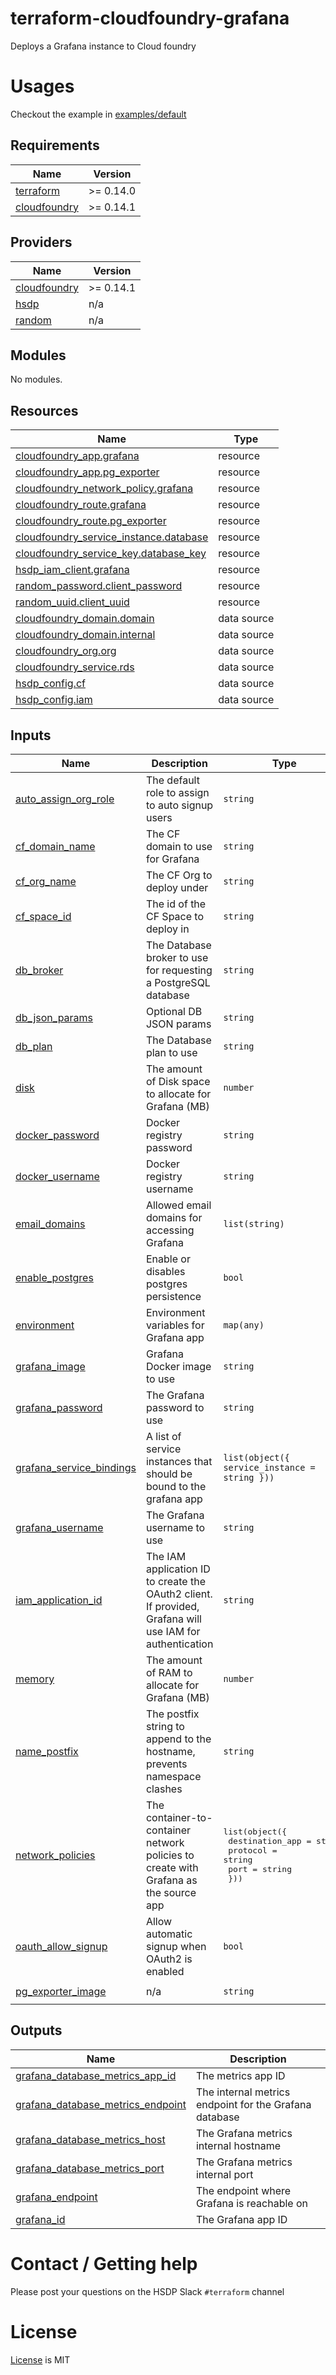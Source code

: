 # terraform-cloudfoundry-grafana

Deploys a Grafana instance to Cloud foundry

# Usages

Checkout the example in [examples/default](./examples/default)

<!-- BEGIN_TF_DOCS -->
## Requirements

| Name | Version |
|------|---------|
| <a name="requirement_terraform"></a> [terraform](#requirement\_terraform) | >= 0.14.0 |
| <a name="requirement_cloudfoundry"></a> [cloudfoundry](#requirement\_cloudfoundry) | >= 0.14.1 |

## Providers

| Name | Version |
|------|---------|
| <a name="provider_cloudfoundry"></a> [cloudfoundry](#provider\_cloudfoundry) | >= 0.14.1 |
| <a name="provider_hsdp"></a> [hsdp](#provider\_hsdp) | n/a |
| <a name="provider_random"></a> [random](#provider\_random) | n/a |

## Modules

No modules.

## Resources

| Name | Type |
|------|------|
| [cloudfoundry_app.grafana](https://registry.terraform.io/providers/cloudfoundry-community/cloudfoundry/latest/docs/resources/app) | resource |
| [cloudfoundry_app.pg_exporter](https://registry.terraform.io/providers/cloudfoundry-community/cloudfoundry/latest/docs/resources/app) | resource |
| [cloudfoundry_network_policy.grafana](https://registry.terraform.io/providers/cloudfoundry-community/cloudfoundry/latest/docs/resources/network_policy) | resource |
| [cloudfoundry_route.grafana](https://registry.terraform.io/providers/cloudfoundry-community/cloudfoundry/latest/docs/resources/route) | resource |
| [cloudfoundry_route.pg_exporter](https://registry.terraform.io/providers/cloudfoundry-community/cloudfoundry/latest/docs/resources/route) | resource |
| [cloudfoundry_service_instance.database](https://registry.terraform.io/providers/cloudfoundry-community/cloudfoundry/latest/docs/resources/service_instance) | resource |
| [cloudfoundry_service_key.database_key](https://registry.terraform.io/providers/cloudfoundry-community/cloudfoundry/latest/docs/resources/service_key) | resource |
| [hsdp_iam_client.grafana](https://registry.terraform.io/providers/philips-software/hsdp/latest/docs/resources/iam_client) | resource |
| [random_password.client_password](https://registry.terraform.io/providers/hashicorp/random/latest/docs/resources/password) | resource |
| [random_uuid.client_uuid](https://registry.terraform.io/providers/hashicorp/random/latest/docs/resources/uuid) | resource |
| [cloudfoundry_domain.domain](https://registry.terraform.io/providers/cloudfoundry-community/cloudfoundry/latest/docs/data-sources/domain) | data source |
| [cloudfoundry_domain.internal](https://registry.terraform.io/providers/cloudfoundry-community/cloudfoundry/latest/docs/data-sources/domain) | data source |
| [cloudfoundry_org.org](https://registry.terraform.io/providers/cloudfoundry-community/cloudfoundry/latest/docs/data-sources/org) | data source |
| [cloudfoundry_service.rds](https://registry.terraform.io/providers/cloudfoundry-community/cloudfoundry/latest/docs/data-sources/service) | data source |
| [hsdp_config.cf](https://registry.terraform.io/providers/philips-software/hsdp/latest/docs/data-sources/config) | data source |
| [hsdp_config.iam](https://registry.terraform.io/providers/philips-software/hsdp/latest/docs/data-sources/config) | data source |

## Inputs

| Name | Description | Type | Default | Required |
|------|-------------|------|---------|:--------:|
| <a name="input_auto_assign_org_role"></a> [auto\_assign\_org\_role](#input\_auto\_assign\_org\_role) | The default role to assign to auto signup users | `string` | `"Viewer"` | no |
| <a name="input_cf_domain_name"></a> [cf\_domain\_name](#input\_cf\_domain\_name) | The CF domain to use for Grafana | `string` | `""` | no |
| <a name="input_cf_org_name"></a> [cf\_org\_name](#input\_cf\_org\_name) | The CF Org to deploy under | `string` | n/a | yes |
| <a name="input_cf_space_id"></a> [cf\_space\_id](#input\_cf\_space\_id) | The id of the CF Space to deploy in | `string` | n/a | yes |
| <a name="input_db_broker"></a> [db\_broker](#input\_db\_broker) | The Database broker to use for requesting a PostgreSQL database | `string` | `"hsdp-rds"` | no |
| <a name="input_db_json_params"></a> [db\_json\_params](#input\_db\_json\_params) | Optional DB JSON params | `string` | `"{}"` | no |
| <a name="input_db_plan"></a> [db\_plan](#input\_db\_plan) | The Database plan to use | `string` | `"postgres-micro-dev"` | no |
| <a name="input_disk"></a> [disk](#input\_disk) | The amount of Disk space to allocate for Grafana (MB) | `number` | `1024` | no |
| <a name="input_docker_password"></a> [docker\_password](#input\_docker\_password) | Docker registry password | `string` | `""` | no |
| <a name="input_docker_username"></a> [docker\_username](#input\_docker\_username) | Docker registry username | `string` | `""` | no |
| <a name="input_email_domains"></a> [email\_domains](#input\_email\_domains) | Allowed email domains for accessing Grafana | `list(string)` | <pre>[<br>  "philips.com"<br>]</pre> | no |
| <a name="input_enable_postgres"></a> [enable\_postgres](#input\_enable\_postgres) | Enable or disables postgres persistence | `bool` | `true` | no |
| <a name="input_environment"></a> [environment](#input\_environment) | Environment variables for Grafana app | `map(any)` | `{}` | no |
| <a name="input_grafana_image"></a> [grafana\_image](#input\_grafana\_image) | Grafana Docker image to use | `string` | `"grafana/grafana:9.1.6"` | no |
| <a name="input_grafana_password"></a> [grafana\_password](#input\_grafana\_password) | The Grafana password to use | `string` | n/a | yes |
| <a name="input_grafana_service_bindings"></a> [grafana\_service\_bindings](#input\_grafana\_service\_bindings) | A list of service instances that should be bound to the grafana app | `list(object({ service_instance = string }))` | `[]` | no |
| <a name="input_grafana_username"></a> [grafana\_username](#input\_grafana\_username) | The Grafana username to use | `string` | n/a | yes |
| <a name="input_iam_application_id"></a> [iam\_application\_id](#input\_iam\_application\_id) | The IAM application ID to create the OAuth2 client. If provided, Grafana will use IAM for authentication | `string` | `""` | no |
| <a name="input_memory"></a> [memory](#input\_memory) | The amount of RAM to allocate for Grafana (MB) | `number` | `512` | no |
| <a name="input_name_postfix"></a> [name\_postfix](#input\_name\_postfix) | The postfix string to append to the hostname, prevents namespace clashes | `string` | n/a | yes |
| <a name="input_network_policies"></a> [network\_policies](#input\_network\_policies) | The container-to-container network policies to create with Grafana as the source app | <pre>list(object({<br>    destination_app = string<br>    protocol        = string<br>    port            = string<br>  }))</pre> | `[]` | no |
| <a name="input_oauth_allow_signup"></a> [oauth\_allow\_signup](#input\_oauth\_allow\_signup) | Allow automatic signup when OAuth2 is enabled | `bool` | `false` | no |
| <a name="input_pg_exporter_image"></a> [pg\_exporter\_image](#input\_pg\_exporter\_image) | n/a | `string` | `"quay.io/prometheuscommunity/postgres-exporter:latest"` | no |

## Outputs

| Name | Description |
|------|-------------|
| <a name="output_grafana_database_metrics_app_id"></a> [grafana\_database\_metrics\_app\_id](#output\_grafana\_database\_metrics\_app\_id) | The metrics app ID |
| <a name="output_grafana_database_metrics_endpoint"></a> [grafana\_database\_metrics\_endpoint](#output\_grafana\_database\_metrics\_endpoint) | The internal metrics endpoint for the Grafana database |
| <a name="output_grafana_database_metrics_host"></a> [grafana\_database\_metrics\_host](#output\_grafana\_database\_metrics\_host) | The Grafana metrics internal hostname |
| <a name="output_grafana_database_metrics_port"></a> [grafana\_database\_metrics\_port](#output\_grafana\_database\_metrics\_port) | The Grafana metrics internal port |
| <a name="output_grafana_endpoint"></a> [grafana\_endpoint](#output\_grafana\_endpoint) | The endpoint where Grafana is reachable on |
| <a name="output_grafana_id"></a> [grafana\_id](#output\_grafana\_id) | The Grafana app ID |
<!-- END_TF_DOCS -->

# Contact / Getting help

Please post your questions on the HSDP Slack `#terraform` channel

# License
[License](./LICENSE.md) is MIT
